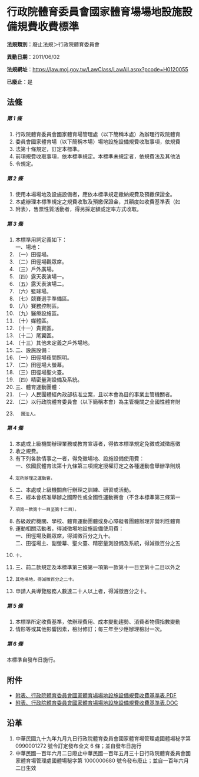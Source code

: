 # 行政院體育委員會國家體育場場地設施設備規費收費標準

**法規類別**：廢止法規＞行政院體育委員會

**異動日期**：2011/06/02  

**法規網址**：https://law.moj.gov.tw/LawClass/LawAll.aspx?pcode=H0120055

**已廢止**：是



## 法條
##### 第 1 條
1. 行政院體育委員會國家體育場管理處（以下簡稱本處）為辦理行政院體育
1. 委員會國家體育場（以下簡稱本場）場地設施設備規費收取事項，依規費
1. 法第十條規定，訂定本標準。
1. 前項規費收取事項，依本標準規定。本標準未規定者，依規費法及其他法
1. 令規定。

##### 第 2 條
1. 使用本場場地及設施設備者，應依本標準規定繳納規費及預繳保證金。
1. 本處辦理本標準規定之規費收取及預繳保證金，其額度如收費基準表（如
1. 附表），售票性質活動者，得另採定額或定率方式收取。

##### 第 3 條
1. 本標準用詞定義如下：  
一、場地：
1. （一）田徑場。
1. （二）田徑場觀眾席。
1. （三）戶外廣場。
1. （四）露天表演場一。
1. （五）露天表演場二。
1. （六）籃球場。
1. （七）競賽選手準備區。
1. （八）賽務控制區。
1. （九）醫療設施區。
1. （十）媒體區。
1. （十一）貴賓區。
1. （十二）尾翼區。
1. （十三）其他未定義之戶外場地。
1. 二、設施設備：
1. （一）田徑場夜間照明。
1. （二）田徑場大螢幕。
1. （三）田徑場聖火臺。
1. （四）精密量測設備及系統。
1. 三、體育運動團體：
1. （一）人民團體經內政部核准立案，且以本會為目的事業主管機關者。
1. （二）以行政院體育委員會（以下簡稱本會）為主管機關之全國性體育財
1.       團法人。

##### 第 4 條
1. 本處或上級機關辦理業務或教育宣導者，得依本標準規定免徵或減徵應徵
1. 收之規費。
1. 有下列各款情事之一者，得免徵場地、設施設備使用費：  
一、依國民體育法第十九條第三項規定授權訂定之各種運動會舉辦準則規
1.     定所辦理之運動會。
1. 二、本處或上級機關自行辦理之訓練、研習或活動。
1. 三、經本會核准舉辦之國際性或全國性運動賽會（不含本標準第三條第一
1.     項第一款第十一目至第十二目）。
1. 各級政府機關、學校、體育運動團體或身心障礙者團體辦理非營利性體育
1. 運動相關活動者，得減徵場地設施設備使用費：  
一、田徑場及觀眾席，得減徵百分之九十。  
二、田徑場主、副螢幕、聖火臺、精密量測設備及系統，得減徵百分之五
1.     十。
1. 三、前二款規定及本標準第三條第一項第一款第十一目至第十二目以外之
1.     其他場地，得減徵百分之二十。
1. 申請人員導覽服務人數達二十人以上者，得減徵百分之十。

##### 第 5 條
1. 本標準所定收費基準，依辦理費用、成本變動趨勢、消費者物價指數變動
1. 情形等或其他影響因素，檢討修訂；每三年至少應辦理檢討一次。

##### 第 6 條
本標準自發布日施行。
## 附件
* [附表、行政院體育委員會國家體育場場地設施設備規費收費基準表.PDF](https://law.moj.gov.tw/LawClass/LawGetFile.ashx?FileId=0000234793)
* [附表、行政院體育委員會國家體育場場地設施設備規費收費基準表.DOC](https://law.moj.gov.tw/LawClass/LawGetFile.ashx?FileId=0000083617)
## 沿革
1. 中華民國九十九年九月九日行政院體育委員會國家體育場管理處國體場秘字第 0990001272 號令訂定發布全文 6  條；並自發布日施行
1. 中華民國一百年六月二日廢止中華民國一百年五月三十日行政院體育委員會國家體育場管理處國體場秘字第 1000000680 號令發布廢止；並自一百年六月二日生效
